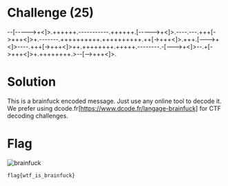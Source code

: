 # Challenge (25)
--[----->+<]>.++++++.-----------.++++++.[----->+<]>.----.---.+++[->+++<]>+.-------.++++++++++.++++++++++.++[->+++<]>.+++.[--->+<]>----.+++[->+++<]>++.++++++++.+++++.--------.-[--->+<]>--.+[->+++<]>+.++++++++.>--[-->+++<]>.

# Solution
This is a brainfuck encoded message. Just use any online tool to decode it. We prefer using dcode.fr[https://www.dcode.fr/langage-brainfuck] for CTF decoding challenges.

# Flag

![brainfuck](./brainfuck.PNG)

```
flag{wtf_is_brainfuck}
```
